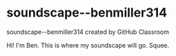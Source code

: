 # soundscape--benmiller314
soundscape--benmiller314 created by GitHub Classroom

Hi! I'm Ben. This is where my soundscape will go. Squee.
